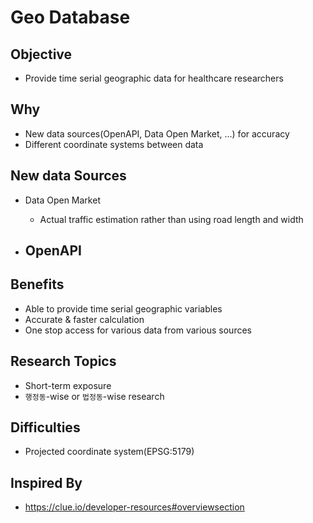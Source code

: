 # Geo Database

## Objective 

- Provide time serial geographic data for healthcare researchers

## Why

- New data sources(OpenAPI, Data Open Market, ...) for accuracy
- Different coordinate systems between data

## New data Sources

- Data Open Market
  - Actual traffic estimation rather than using road length and width

- OpenAPI
  - 

## Benefits

- Able to provide time serial geographic variables
- Accurate & faster calculation
- One stop access for various data from various sources

## Research Topics
- Short-term exposure
- `행정동`-wise or `법정동`-wise research

## Difficulties

- Projected coordinate system(EPSG:5179)


## Inspired By

- https://clue.io/developer-resources#overviewsection

